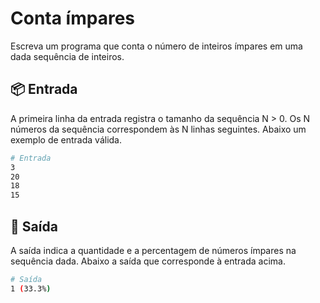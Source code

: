 # Conta ímpares

Escreva  um programa que conta o número de inteiros ímpares em uma dada sequência de inteiros.

## 📦 Entrada

A primeira linha da entrada registra o tamanho da sequência N > 0. Os N  números  da sequência correspondem às N linhas seguintes. Abaixo um exemplo de entrada válida.

```bash
# Entrada
3
20
18
15
```

## 🌷 Saída

A saída indica a quantidade e a percentagem de números ímpares  na  sequência dada.  Abaixo a saída que corresponde à entrada acima.

```bash
# Saída
1 (33.3%)
```